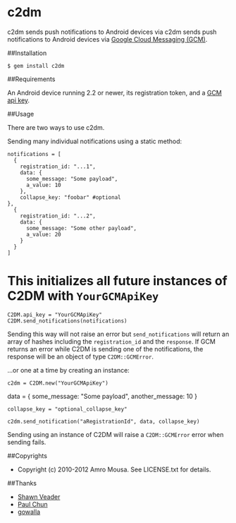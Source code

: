 # c2dm

c2dm sends push notifications to Android devices via c2dm sends push notifications to Android devices via [Google Cloud Messaging (GCM)](http://code.google.com/android/c2dm/index.html).

##Installation

    $ gem install c2dm
    
##Requirements

An Android device running 2.2 or newer, its registration token, and a [GCM api key](https://code.google.com/apis/console).

##Usage

There are two ways to use c2dm.

Sending many individual notifications using a static method:

	notifications = [
	  {
	    registration_id: "...1", 
	    data: {
	      some_message: "Some payload",
	      a_value: 10
	    },
	    collapse_key: "foobar" #optional
    },
	  {
	    registration_id: "...2", 
	    data: {
	      some_message: "Some other payload",
	      a_value: 20
	    }
	  }
	]
	
  # This initializes all future instances of C2DM with `YourGCMApiKey`
	C2DM.api_key = "YourGCMApiKey"
	C2DM.send_notifications(notifications)
  
Sending this way will not raise an error but `send_notifications` will return an array of 
hashes including the `registration_id` and the `response`. If GCM returns an error while C2DM
is sending one of the notifications, the response will be an object of type `C2DM::GCMError`.

...or one at a time by creating an instance:

	c2dm = C2DM.new("YourGCMApiKey")

  data = {
    some_message: "Some payload",
    another_message: 10
  }
  
	collapse_key = "optional_collapse_key"

	c2dm.send_notification("aRegistrationId", data, collapse_key)
  
Sending using an instance of C2DM will raise a `C2DM::GCMError` error when sending fails.

##Copyrights

* Copyright (c) 2010-2012 Amro Mousa. See LICENSE.txt for details.

##Thanks
* [Shawn Veader](https://github.com/veader)
* [Paul Chun](https://github.com/sixofhearts)
* [gowalla](https://github.com/gowalla)